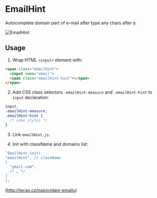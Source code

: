 # EmailHint

Autocomplete domain part of e-mail after type any chars after `@`.

![EmailHint](http://jecas.cz/files/napovidani-emailu/napoveda-email.gif)

## Usage

1. Wrap HTML `<input>` element with:
  
  ```html
  <span class="emailHint">
    <input name="email">
    <span class="emailHint-hint"></span>
  </span>
  ```
  
2. Add CSS class selectors `.emailHint-measure` and `.emailHint-hint` to `input` declaration:
  ```css
  input,
  .emailHint-measure,
  .emailHint-hint {
    /* some styles */
  }
  ```  

3. Link `emailHint.js`.

4. Init with className and domains list:
  ```javascript
`EmailHint.init(
  "emailHint", // className
  [
    "gmail.com",
    /* … */
  ]
);
  ```

(http://jecas.cz/napovidani-emailu)

